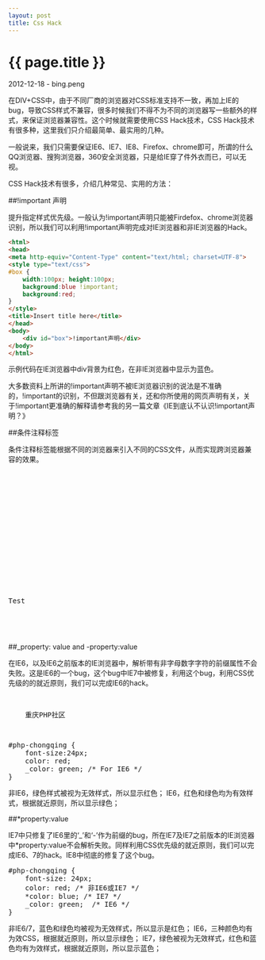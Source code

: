 ```yaml
---
layout: post
title: Css Hack
---
```


{{ page.title }}
================

<p>2012-12-18 - bing.peng</p>

在DIV+CSS中，由于不同厂商的浏览器对CSS标准支持不一致，再加上IE的bug，导致CSS样式不兼容，很多时候我们不得不为不同的浏览器写一些额外的样式，来保证浏览器兼容性。这个时候就需要使用CSS Hack技术，CSS Hack技术有很多种，这里我们只介绍最简单、最实用的几种。

一般说来，我们只需要保证IE6、IE7、IE8、Firefox、chrome即可，所谓的什么QQ浏览器、搜狗浏览器，360安全浏览器，只是给IE穿了件外衣而已，可以无视。

CSS Hack技术有很多，介绍几种常见、实用的方法：

##!important 声明

提升指定样式优先级。一般认为!important声明只能被Firdefox、chrome浏览器识别，所以我们可以利用!important声明完成对IE浏览器和非IE浏览器的Hack。

```html
<html>
<head>
<meta http-equiv="Content-Type" content="text/html; charset=UTF-8">
<style type="text/css">
#box {
	width:100px; height:100px;
	background:blue !important;
	background:red; 
}
</style>
<title>Insert title here</title>
</head>
<body>
	<div id="box">!important声明</div>
</body>
</html>
```

示例代码在IE浏览器中div背景为红色，在非IE浏览器中显示为蓝色。

大多数资料上所讲的!important声明不被IE浏览器识别的说法是不准确的，!important的识别，不但跟浏览器有关，还和你所使用的网页声明有关，关于!important更准确的解释请参考我的另一篇文章《IE到底认不认识!important声明？》


##条件注释标签

条件注释标签能根据不同的浏览器来引入不同的CSS文件，从而实现跨浏览器兼容的效果。

<pre class="brush:html">
<!DOCTYPE HTML PUBLIC "-//W3C//DTD HTML 4.01//EN" "http://www.w3.org/TR/html4/strict.dtd">
<html>
	<head>
	<title>Test</title>
	<link href="all_browsers.css" rel="stylesheet" type="text/css">
	<!--[if IE]> <link href="ie_only.css" rel="stylesheet" type="text/css"> <![endif]-->
	<!--[if lt IE 7]>
		<link href="ie_6_and_below.css" rel="stylesheet" type="text/css">
	<![endif]-->
	<!--[if !lt IE 7]>
		<![IGNORE[--><![IGNORE[]]><link href="recent.css" rel="stylesheet" type="text/css">
	<!--<![endif]-->
	<!--[if !IE]>-->
		<link href="not_ie.css" rel="stylesheet" type="text/css">
	<!--<![endif]-->
	</head>
	<body>
		<p>Test</p>
	</body>
</html>
</pre>

##_property: value and -property:value

在IE6，以及IE6之前版本的IE浏览器中，解析带有非字母数字字符的前缀属性不会失败。这是IE6的一个bug，这个bug中IE7中被修复，利用这个bug，利用CSS优先级的的就近原则，我们可以完成IE6的hack。

<pre class="brush:html">
<p id="php-chongqing">
	重庆PHP社区
</p>
</pre>

<pre class="brush:css">
#php-chongqing {
	font-size:24px;
	color: red;
	_color: green; /* For IE6 */ 
}
</pre>

非IE6，绿色样式被视为无效样式，所以显示红色；
IE6，红色和绿色均为有效样式，根据就近原则，所以显示绿色；

##*property:value

IE7中只修复了IE6里的‘_’和‘-’作为前缀的bug，所在IE7及IE7之前版本的IE浏览器中*property:value不会解析失败。同样利用CSS优先级的就近原则，我们可以完成IE6、7的hack。IE8中彻底的修复了这个bug。

<pre class="brush:css">
#php-chongqing {
	font-size: 24px;
	color: red; /* 非IE6或IE7 */
	*color: blue; /* IE7 */
	_color: green;  /* IE6 */
}
</pre>

非IE6/7，蓝色和绿色均被视为无效样式，所以显示是红色；
IE6，三种颜色均有为效CSS，根据就近原则，所以显示绿色；
IE7，绿色被视为无效样式，红色和蓝色均有为效样式，根据就近原则，所以显示蓝色；

